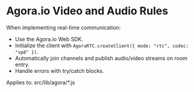 # Agora.io Video and Audio Rules

When implementing real-time communication:
- Use the Agora.io Web SDK.
- Initialize the client with `AgoraRTC.createClient({ mode: "rtc", codec: "vp8" })`.
- Automatically join channels and publish audio/video streams on room entry.
- Handle errors with try/catch blocks.

Applies to: src/lib/agora/*.js